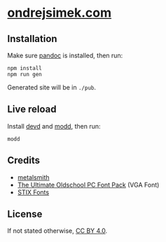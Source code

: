 # [ondrejsimek.com]

## Installation

Make sure [pandoc] is installed, then run:

```
npm install
npm run gen
```

Generated site will be in `./pub`.

## Live reload

Install [devd] and [modd], then run:

```
modd
```

## Credits

- [metalsmith]
- [The Ultimate Oldschool PC Font Pack] \(VGA Font)
- [STIX Fonts]

## License

If not stated otherwise, [CC BY 4.0].

[ondrejsimek.com]: https://ondrejsimek.com/
[pandoc]: https://pandoc.org/
[devd]: https://github.com/cortesi/devd
[modd]: https://github.com/cortesi/modd
[metalsmith]: https://github.com/segmentio/metalsmith
[The Ultimate Oldschool PC Font Pack]: https://int10h.org/oldschool-pc-fonts/
[STIX Fonts]: https://www.stixfonts.org/
[CC BY 4.0]: https://creativecommons.org/licenses/by/4.0/
